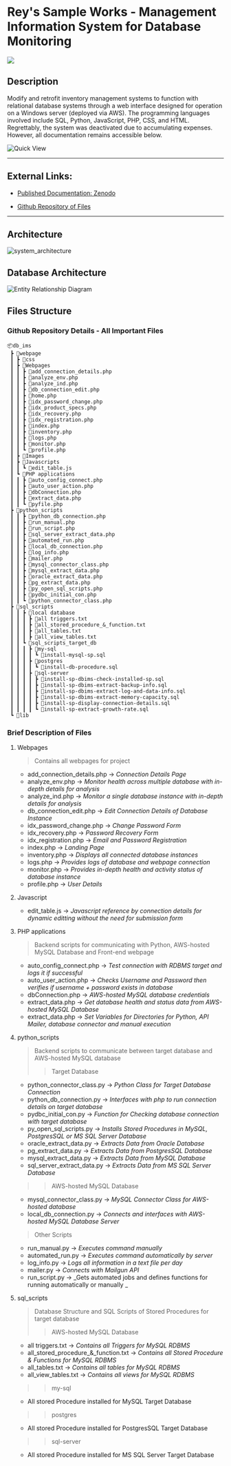 # Rey's Sample Works - Management Information System for Database Monitoring

<a href="https://reytorremis.github.io/rey_sample_works/"><img src="https://img.shields.io/badge/HOME%20GitHub-0068cb" /></a>

## Description

Modify and retrofit inventory management systems to function with relational database systems through a web interface designed for operation on a Windows server (deployed via AWS). The programming languages involved include SQL, Python, JavaScript, PHP, CSS, and HTML. Regrettably, the system was deactivated due to accumulating expenses. However, all documentation remains accessible below.

![Quick View](quick_view.jpg)

---
## External Links:

- [Published Documentation: Zenodo](https://zenodo.org/records/8176445)

- [Github Repository of Files](https://github.com/reytorremis/dm_ims_work_sample/tree/main)

---
## Architecture

![system_architecture](system_architecture.png "System Architecture")

## Database Architecture

![Entity Relationship Diagram](erd.png "Entity Relationship Diagram")


## Files Structure

### Github Repository Details - All Important Files


```
📦db_ims
 ┣ 📂webpage
 ┃ ┣ 📂css
 ┃ ┣ 📂Webpages
 ┃ ┃ ┣ 📜add_connection_details.php
 ┃ ┃ ┣ 📜analyze_env.php
 ┃ ┃ ┣ 📜analyze_ind.php
 ┃ ┃ ┣ 📜db_connection_edit.php
 ┃ ┃ ┣ 📜home.php
 ┃ ┃ ┣ 📜idx_password_change.php
 ┃ ┃ ┣ 📜idx_product_specs.php
 ┃ ┃ ┣ 📜idx_recovery.php
 ┃ ┃ ┣ 📜idx_registration.php
 ┃ ┃ ┣ 📜index.php
 ┃ ┃ ┣ 📜inventory.php
 ┃ ┃ ┣ 📜logs.php
 ┃ ┃ ┣ 📜monitor.php
 ┃ ┃ ┗ 📜profile.php
 ┃ ┣ 📂Images
 ┃ ┣ 📂Javascripts
 ┃ ┃ ┗ 📜edit_table.js
 ┃ ┗ 📂PHP applications
 ┃ ┃ ┣ 📜auto_config_connect.php
 ┃ ┃ ┣ 📜auto_user_action.php
 ┃ ┃ ┣ 📜dbConnection.php
 ┃ ┃ ┣ 📜extract_data.php
 ┃ ┃ ┗ 📜pyfile.php
 ┣ 📂python_scripts
 ┃ ┃ ┣ 📜python_db_connection.php
 ┃ ┃ ┣ 📜run_manual.php
 ┃ ┃ ┣ 📜run_script.php
 ┃ ┃ ┣ 📜sql_server_extract_data.php
 ┃ ┃ ┣ 📜automated_run.php
 ┃ ┃ ┣ 📜local_db_connection.php
 ┃ ┃ ┣ 📜log_info.php
 ┃ ┃ ┣ 📜mailer.php
 ┃ ┃ ┣ 📜mysql_connector_class.php
 ┃ ┃ ┣ 📜mysql_extract_data.php
 ┃ ┃ ┣ 📜oracle_extract_data.php
 ┃ ┃ ┣ 📜pg_extract_data.php
 ┃ ┃ ┣ 📜py_open_sql_scripts.php
 ┃ ┃ ┣ 📜pydbc_initial_con.php
 ┃ ┃ ┗ 📜python_connector_class.php
 ┣ 📂sql_scripts
 ┃ ┃ ┣ 📂local database
 ┃ ┃ ┃ ┣ 📜all triggers.txt
 ┃ ┃ ┃ ┣ 📜all_stored_procedure_&_function.txt
 ┃ ┃ ┃ ┣ 📜all_tables.txt
 ┃ ┃ ┃ ┣ 📜all_view_tables.txt
 ┃ ┃ ┗ 📂sql_scripts_target_db
 ┃ ┃ ┃ ┣ 📂my-sql
 ┃ ┃ ┃ ┃ ┗ 📜install-mysql-sp.sql
 ┃ ┃ ┃ ┣ 📂postgres
 ┃ ┃ ┃ ┃ ┗ 📜install-db-procedure.sql
 ┃ ┃ ┃ ┣ 📂sql-server
 ┃ ┃ ┃ ┃ ┣ 📜install-sp-dbims-check-installed-sp.sql
 ┃ ┃ ┃ ┃ ┣ 📜install-sp-dbims-extract-backup-info.sql
 ┃ ┃ ┃ ┃ ┣ 📜install-sp-dbims-extract-log-and-data-info.sql
 ┃ ┃ ┃ ┃ ┣ 📜install-sp-dbims-extract-memory-capacity.sql
 ┃ ┃ ┃ ┃ ┣ 📜install-sp-display-connection-details.sql
 ┃ ┃ ┃ ┃ ┗ 📜install-sp-extract-growth-rate.sql
 ┗ 📂lib
```

### Brief Description of Files

1. Webpages
    > Contains all webpages for project
    
    + add_connection_details.php &rarr; _Connection Details Page_
    + analyze_env.php &rarr; _Monitor health across multiple database with in-depth details for analysis_
    + analyze_ind.php &rarr; _Monitor a single database instance with in-depth details for analysis_
    + db_connection_edit.php &rarr; _Edit Connection Details of Database Instance_
    + idx_password_change.php &rarr; _Change Password Form_
    + idx_recovery.php &rarr; _Password Recovery Form_
    + idx_registration.php &rarr; _Email and Password Registration_
    + index.php &rarr; _Landing Page_
    + inventory.php &rarr; _Displays all connected database instances_
    + logs.php &rarr; _Provides logs of database and webpage connection_
    + monitor.php &rarr; _Provides in-depth health and activity status of database instance_
    + profile.php &rarr; _User Details_

2. Javascript
    + edit_table.js &rarr; _Javascript reference by connection details for dynamic editting without the need for submission form_

3. PHP applications
   > Backend scripts for communicating with Python, AWS-hosted MySQL Database and Front-end webpage

   + auto_config_connect.php &rarr; _Test connection with RDBMS target and logs it if successful_
   + auto_user_action.php &rarr; _Checks Username and Password then verifies if username + password exists in database_
   + dbConnection.php &rarr; _AWS-hosted MySQL database credentials_
   + extract_data.php &rarr; _Get database health and status data from AWS-hosted MySQL Database_
   + extract_data.php &rarr; _Set Variables for Directories for Python, API Mailer, database connector and manual execution_

5. python_scripts
   > Backend scripts to communicate between target database and AWS-hosted MySQL database
   >> Target Database

   + python_connector_class.py &rarr; _Python Class for Target Database Connection_
   + python_db_connection.py &rarr; _Interfaces with php to run connection details on target database_
   + pydbc_initial_con.py &rarr; _Function for Checking database connection with target database_
   + py_open_sql_scripts.py &rarr; _Installs Stored Procedures in MySQL, PostgresSQL or MS SQL Server Database_
   + oracle_extract_data.py &rarr; _Extracts Data from Oracle Database_
   + pg_extract_data.py &rarr; _Extracts Data from PostgresSQL Database_
   + mysql_extract_data.py &rarr; _Extracts Data from MySQL Database_
   + sql_server_extract_data.py &rarr; _Extracts Data from MS SQL Server Database_

   >> AWS-hosted MySQL Database
   
   + mysql_connector_class.py &rarr; _MySQL Connector Class for AWS-hosted database_
   + local_db_connection.py &rarr; _Connects and interfaces with AWS-hosted MySQL Database Server_

   > Other Scripts
   
   + run_manual.py &rarr; _Executes command manually_
   + automated_run.py &rarr; _Executes command automatically by server_
   + log_info.py &rarr; _Logs all information in a text file per day_
   + mailer.py &rarr; _Connects with Mailgun API_
   + run_script.py &rarr; _Gets automated jobs and defines functions for running automatically or manually _

7. sql_scripts
    > Database Structure and SQL Scripts of Stored Procedures for target database 
    >> AWS-hosted MySQL Database
    
    + all triggers.txt &rarr; _Contains all Triggers for MySQL RDBMS_
    + all_stored_procedure_&_function.txt &rarr; _Contains all Stored Procedure & Functions for MySQL RDBMS_
    + all_tables.txt &rarr; _Contains all tables for MySQL RDBMS_
    + all_view_tables.txt &rarr; _Contains all views for MySQL RDBMS_

   >> my-sql

   + All stored Procedure installed for MySQL Target Database

   >> postgres

   + All stored Procedure installed for PostgresSQL Target Database

   >>  sql-server

   + All stored Procedure installed for MS SQL Server Target Database
